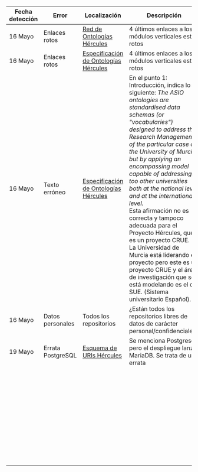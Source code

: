 | Fecha detección | Error            | Localización                                                 | Descripción                                                  | Estado    |
| --------------- | ---------------- | ------------------------------------------------------------ | ------------------------------------------------------------ | --------- |
| 16 Mayo         | Enlaces rotos    | [Red de Ontologías Hércules](https://github.com/HerculesCRUE/ib-asio-docs-/blob/master/entregables_hito_1/01-Red_de_Ontolog%C3%ADas_H%C3%A9rcules/README.md) | 4 últimos enlaces a los módulos verticales están rotos       | Corregido |
| 16 Mayo         | Enlaces rotos    | [Especificación de Ontologías Hércules](https://github.com/HerculesCRUE/ib-asio-docs-/blob/master/entregables_hito_1/02-Especificaci%C3%B3n_Ontolog%C3%ADas_H%C3%A9rcules/ASIO_Izertis_EspecificacionOntologiasHercules.md) | 4 últimos enlaces a los módulos verticales están rotos       | Corregido |
| 16 Mayo         | Texto erróneo    | [Especificación de Ontologías Hércules](https://github.com/HerculesCRUE/ib-asio-docs-/blob/master/entregables_hito_1/02-Especificaci%C3%B3n_Ontolog%C3%ADas_H%C3%A9rcules/ASIO_Izertis_EspecificacionOntologiasHercules.md) | En el punto 1: Introducción, indica lo siguiente: *The ASIO ontologies are standardised data schemas (or "vocabularies") designed to address the Research Management of the particular case of the University of Murcia but by applying an encompassing model capable of addressing too other universities both at the national level and at the international level.*<br/>Esta afirmación no es correcta y tampoco adecuada para el Proyecto Hércules, que es un proyecto CRUE. <br/>La Universidad de Murcia está liderando el proyecto pero este es un proyecto CRUE y el área de investigación que se está modelando es el del SUE. (Sistema universitario Español). | Corregido |
| 16 Mayo         | Datos personales | Todos los repositorios                                       | ¿Están todos los repositorios libres de datos de carácter personal/confidenciales? | PENDIENTE |
| 19 Mayo         | Errata PostgreSQL| [Esquema de URIs Hércules](https://github.com/HerculesCRUE/ib-asio-docs-/blob/master/entregables_hito_1/08-Esquema_de_URIs_H%C3%A9rcules/ASIO_Izertis_ArquitecturaDeURIs.md) | Se menciona Postgresql pero el despliegue lanza MariaDB. Se trata de un errata | PENDIENTE |
|                 |                  |                                                              |                                                              |           |
|                 |                  |                                                              |                                                              |           |
|                 |                  |                                                              |                                                              |           |
|                 |                  |                                                              |                                                              |           |
|                 |                  |                                                              |                                                              |           |
|                 |                  |                                                              |                                                              |           |
|                 |                  |                                                              |                                                              |           |
|                 |                  |                                                              |                                                              |           |
|                 |                  |                                                              |                                                              |           |
|                 |                  |                                                              |                                                              |           |
|                 |                  |                                                              |                                                              |           |
|                 |                  |                                                              |                                                              |           |
|                 |                  |                                                              |                                                              |           |
|                 |                  |                                                              |                                                              |           |
|                 |                  |                                                              |                                                              |           |
|                 |                  |                                                              |                                                              |           |
|                 |                  |                                                              |                                                              |           |
|                 |                  |                                                              |                                                              |           |
|                 |                  |                                                              |                                                              |           |
|                 |                  |                                                              |                                                              |           |
|                 |                  |                                                              |                                                              |           |
|                 |                  |                                                              |                                                              |           |
|                 |                  |                                                              |                                                              |           |
|                 |                  |                                                              |                                                              |           |
|                 |                  |                                                              |                                                              |           |
|                 |                  |                                                              |                                                              |           |
|                 |                  |                                                              |                                                              |           |
|                 |                  |                                                              |                                                              |           |
|                 |                  |                                                              |                                                              |           |
|                 |                  |                                                              |                                                              |           |
|                 |                  |                                                              |                                                              |           |
|                 |                  |                                                              |                                                              |           |
|                 |                  |                                                              |                                                              |           |
|                 |                  |                                                              |                                                              |           |
|                 |                  |                                                              |                                                              |           |
|                 |                  |                                                              |                                                              |           |
|                 |                  |                                                              |                                                              |           |
|                 |                  |                                                              |                                                              |           |
|                 |                  |                                                              |                                                              |           |
|                 |                  |                                                              |                                                              |           |
|                 |                  |                                                              |                                                              |           |
|                 |                  |                                                              |                                                              |           |
|                 |                  |                                                              |                                                              |           |
|                 |                  |                                                              |                                                              |           |

